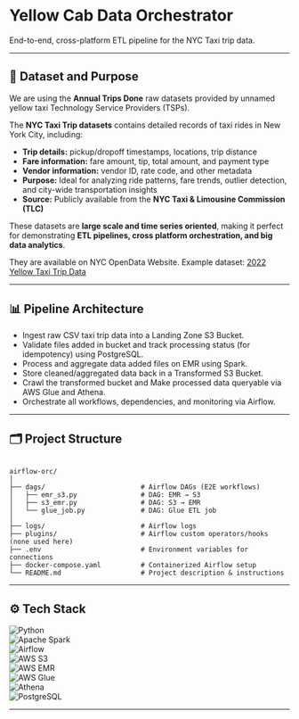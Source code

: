 # Yellow Cab Data Orchestrator

End-to-end, cross-platform ETL pipeline for the NYC Taxi trip data.

---

## 📝 Dataset and Purpose

We are using the **Annual Trips Done** raw datasets provided by unnamed yellow taxi Technology Service Providers (TSPs).

The **NYC Taxi Trip datasets** contains detailed records of taxi rides in New York City, including:  

- **Trip details:** pickup/dropoff timestamps, locations, trip distance  
- **Fare information:** fare amount, tip, total amount, and payment type  
- **Vendor information:** vendor ID, rate code, and other metadata  
- **Purpose:** Ideal for analyzing ride patterns, fare trends, outlier detection, and city-wide transportation insights  
- **Source:** Publicly available from the **NYC Taxi & Limousine Commission (TLC)** 

These datasets are **large scale and time series oriented**, making it perfect for demonstrating **ETL pipelines, cross platform orchestration, and big data analytics**.

They are available on NYC OpenData Website. Example dataset: [2022 Yellow Taxi Trip Data](https://data.cityofnewyork.us/Transportation/2022-Yellow-Taxi-Trip-Data/qp3b-zxtp/about_data)


---

## 📊 Pipeline Architecture

- Ingest raw CSV taxi trip data into a Landing Zone S3 Bucket.  
- Validate files added in bucket and track processing status (for idempotency) using PostgreSQL.  
- Process and aggregate data added files on EMR using Spark.
- Store cleaned/aggregated data back in a Transformed S3 Bucket.
- Crawl the transformed bucket and Make processed data queryable via AWS Glue and Athena.  
- Orchestrate all workflows, dependencies, and monitoring via Airflow.  

---

## 🗂️ Project Structure

```

airflow-orc/
│
├── dags/                        # Airflow DAGs (E2E workflows)
│   ├── emr_s3.py                # DAG: EMR → S3
│   ├── s3_emr.py                # DAG: S3 → EMR
│   └── glue_job.py              # DAG: Glue ETL job
│
├── logs/                        # Airflow logs
├── plugins/                     # Airflow custom operators/hooks (none used here)
├── .env                         # Environment variables for connections
├── docker-compose.yaml          # Containerized Airflow setup
└── README.md                    # Project description & instructions

```
---

## ⚙️ Tech Stack

![Python](https://img.shields.io/badge/Python-3.11-blue?logo=python&logoColor=white)  
![Apache Spark](https://img.shields.io/badge/Apache%20Spark-3.5-orange?logo=apache-spark&logoColor=white)  
![Airflow](https://img.shields.io/badge/Apache%20Airflow-2.9-red?logo=apache-airflow&logoColor=white)  
![AWS S3](https://img.shields.io/badge/AWS%20S3-orange?logo=amazon-aws&logoColor=white)  
![AWS EMR](https://img.shields.io/badge/AWS%20EMR-orange?logo=amazon-aws&logoColor=white)  
![AWS Glue](https://img.shields.io/badge/AWS%20Glue-orange?logo=amazon-aws&logoColor=white)  
![Athena](https://img.shields.io/badge/Athena-purple?logo=amazon-aws&logoColor=white)  
![PostgreSQL](https://img.shields.io/badge/PostgreSQL-13-blue?logo=postgresql&logoColor=white)  

---
